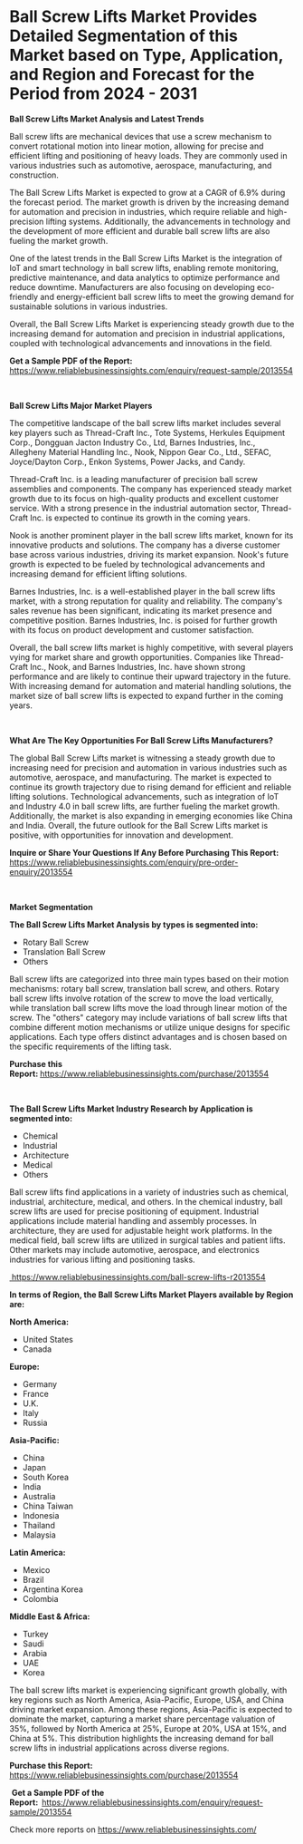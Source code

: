 <p><h1>Ball Screw Lifts Market Provides Detailed Segmentation of this Market based on Type, Application, and Region and Forecast for the Period from 2024 - 2031</h1></p><p><strong>Ball Screw Lifts Market Analysis and Latest Trends</strong></p>
<p><p>Ball screw lifts are mechanical devices that use a screw mechanism to convert rotational motion into linear motion, allowing for precise and efficient lifting and positioning of heavy loads. They are commonly used in various industries such as automotive, aerospace, manufacturing, and construction.</p><p>The Ball Screw Lifts Market is expected to grow at a CAGR of 6.9% during the forecast period. The market growth is driven by the increasing demand for automation and precision in industries, which require reliable and high-precision lifting systems. Additionally, the advancements in technology and the development of more efficient and durable ball screw lifts are also fueling the market growth.</p><p>One of the latest trends in the Ball Screw Lifts Market is the integration of IoT and smart technology in ball screw lifts, enabling remote monitoring, predictive maintenance, and data analytics to optimize performance and reduce downtime. Manufacturers are also focusing on developing eco-friendly and energy-efficient ball screw lifts to meet the growing demand for sustainable solutions in various industries.</p><p>Overall, the Ball Screw Lifts Market is experiencing steady growth due to the increasing demand for automation and precision in industrial applications, coupled with technological advancements and innovations in the field.</p></p>
<p><strong>Get a Sample PDF of the Report:&nbsp;</strong> <a href="https://www.reliablebusinessinsights.com/enquiry/request-sample/2013554">https://www.reliablebusinessinsights.com/enquiry/request-sample/2013554</a></p>
<p>&nbsp;</p>
<p><strong>Ball Screw Lifts Major Market Players</strong></p>
<p><p>The competitive landscape of the ball screw lifts market includes several key players such as Thread-Craft Inc., Tote Systems, Herkules Equipment Corp., Dongguan Jacton Industry Co., Ltd, Barnes Industries, Inc., Allegheny Material Handling Inc., Nook, Nippon Gear Co., Ltd., SEFAC, Joyce/Dayton Corp., Enkon Systems, Power Jacks, and Candy.</p><p>Thread-Craft Inc. is a leading manufacturer of precision ball screw assemblies and components. The company has experienced steady market growth due to its focus on high-quality products and excellent customer service. With a strong presence in the industrial automation sector, Thread-Craft Inc. is expected to continue its growth in the coming years.</p><p>Nook is another prominent player in the ball screw lifts market, known for its innovative products and solutions. The company has a diverse customer base across various industries, driving its market expansion. Nook's future growth is expected to be fueled by technological advancements and increasing demand for efficient lifting solutions.</p><p>Barnes Industries, Inc. is a well-established player in the ball screw lifts market, with a strong reputation for quality and reliability. The company's sales revenue has been significant, indicating its market presence and competitive position. Barnes Industries, Inc. is poised for further growth with its focus on product development and customer satisfaction.</p><p>Overall, the ball screw lifts market is highly competitive, with several players vying for market share and growth opportunities. Companies like Thread-Craft Inc., Nook, and Barnes Industries, Inc. have shown strong performance and are likely to continue their upward trajectory in the future. With increasing demand for automation and material handling solutions, the market size of ball screw lifts is expected to expand further in the coming years.</p></p>
<p>&nbsp;</p>
<p><strong>What Are The Key Opportunities For Ball Screw Lifts Manufacturers?</strong></p>
<p><p>The global Ball Screw Lifts market is witnessing a steady growth due to increasing need for precision and automation in various industries such as automotive, aerospace, and manufacturing. The market is expected to continue its growth trajectory due to rising demand for efficient and reliable lifting solutions. Technological advancements, such as integration of IoT and Industry 4.0 in ball screw lifts, are further fueling the market growth. Additionally, the market is also expanding in emerging economies like China and India. Overall, the future outlook for the Ball Screw Lifts market is positive, with opportunities for innovation and development.</p></p>
<p><strong>Inquire or Share Your Questions If Any Before Purchasing This Report:</strong> <a href="https://www.reliablebusinessinsights.com/enquiry/pre-order-enquiry/2013554">https://www.reliablebusinessinsights.com/enquiry/pre-order-enquiry/2013554</a></p>
<p>&nbsp;</p>
<p><strong>Market Segmentation</strong></p>
<p><strong>The Ball Screw Lifts Market Analysis by types is segmented into:</strong></p>
<p><ul><li>Rotary Ball Screw</li><li>Translation Ball Screw</li><li>Others</li></ul></p>
<p><p>Ball screw lifts are categorized into three main types based on their motion mechanisms: rotary ball screw, translation ball screw, and others. Rotary ball screw lifts involve rotation of the screw to move the load vertically, while translation ball screw lifts move the load through linear motion of the screw. The "others" category may include variations of ball screw lifts that combine different motion mechanisms or utilize unique designs for specific applications. Each type offers distinct advantages and is chosen based on the specific requirements of the lifting task.</p></p>
<p><strong>Purchase this Report:&nbsp;</strong><a href="https://www.reliablebusinessinsights.com/purchase/2013554">https://www.reliablebusinessinsights.com/purchase/2013554</a></p>
<p>&nbsp;</p>
<p><strong>The Ball Screw Lifts Market Industry Research by Application is segmented into:</strong></p>
<p><ul><li>Chemical</li><li>Industrial</li><li>Architecture</li><li>Medical</li><li>Others</li></ul></p>
<p><p>Ball screw lifts find applications in a variety of industries such as chemical, industrial, architecture, medical, and others. In the chemical industry, ball screw lifts are used for precise positioning of equipment. Industrial applications include material handling and assembly processes. In architecture, they are used for adjustable height work platforms. In the medical field, ball screw lifts are utilized in surgical tables and patient lifts. Other markets may include automotive, aerospace, and electronics industries for various lifting and positioning tasks.</p></p>
<p><a href="https://www.reliablebusinessinsights.com/ball-screw-lifts-r2013554">&nbsp;https://www.reliablebusinessinsights.com/ball-screw-lifts-r2013554</a></p>
<p><strong>In terms of Region, the Ball Screw Lifts Market Players available by Region are:</strong></p>
<p>
    <p> <strong> North America: </strong>
        <ul>
            <li>United States</li>
            <li>Canada</li>
        </ul>
        </p> 
    <p> <strong> Europe: </strong>
        <ul>
            <li>Germany</li>
            <li>France</li>
            <li>U.K.</li>
            <li>Italy</li>
            <li>Russia</li>
        </ul>
        </p> 
    <p> <strong> Asia-Pacific: </strong>
        <ul>
            <li>China</li>
            <li>Japan</li>
            <li>South Korea</li>
            <li>India</li>
            <li>Australia</li>
            <li>China Taiwan</li>
            <li>Indonesia</li>
            <li>Thailand</li>
            <li>Malaysia</li>
        </ul>
        </p> 
    <p> <strong> Latin America: </strong>
        <ul>
            <li>Mexico</li>
            <li>Brazil</li>
            <li>Argentina Korea</li>
            <li>Colombia</li>
        </ul>
        </p> 
    <p> <strong> Middle East & Africa: </strong>
        <ul>
            <li>Turkey</li>
            <li>Saudi</li>
            <li>Arabia</li>
            <li>UAE</li>
            <li>Korea</li>
        </ul>
    </p>
    </p>
<p><p>The ball screw lifts market is experiencing significant growth globally, with key regions such as North America, Asia-Pacific, Europe, USA, and China driving market expansion. Among these regions, Asia-Pacific is expected to dominate the market, capturing a market share percentage valuation of 35%, followed by North America at 25%, Europe at 20%, USA at 15%, and China at 5%. This distribution highlights the increasing demand for ball screw lifts in industrial applications across diverse regions.</p></p>
<p><strong>Purchase this Report: </strong><a href="https://www.reliablebusinessinsights.com/purchase/2013554">https://www.reliablebusinessinsights.com/purchase/2013554</a></p>
<p>&nbsp;<strong>Get a Sample PDF of the Report:&nbsp;&nbsp;</strong><a href="https://www.reliablebusinessinsights.com/enquiry/request-sample/2013554">https://www.reliablebusinessinsights.com/enquiry/request-sample/2013554</a></p>
<p><strong></strong></p>
<p>Check more reports on <a href="https://www.reliablebusinessinsights.com/">https://www.reliablebusinessinsights.com/</a></p>